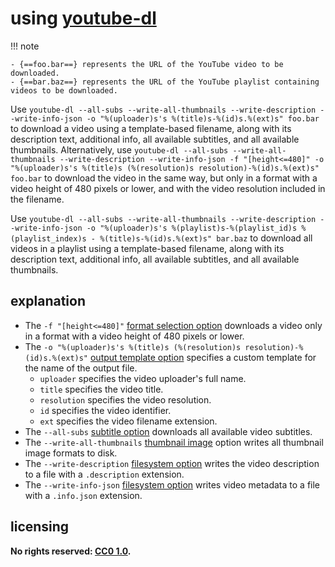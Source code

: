 # using [youtube-dl]

!!! note
    
    - {==foo.bar==} represents the URL of the YouTube video to be downloaded.
    - {==bar.baz==} represents the URL of the YouTube playlist containing videos to be downloaded.

Use `youtube-dl --all-subs --write-all-thumbnails --write-description --write-info-json -o "%(uploader)s's %(title)s-%(id)s.%(ext)s" foo.bar` to download a video using a template-based filename, along with its description text, additional info, all available subtitles, and all available thumbnails. Alternatively, use `youtube-dl --all-subs --write-all-thumbnails --write-description --write-info-json -f "[height<=480]" -o "%(uploader)s's %(title)s (%(resolution)s resolution)-%(id)s.%(ext)s" foo.bar` to download the video in the same way, but only in a format with a video height of 480 pixels or lower, and with the video resolution included in the filename.

Use `youtube-dl --all-subs --write-all-thumbnails --write-description --write-info-json -o "%(uploader)s's %(playlist)s-%(playlist_id)s %(playlist_index)s - %(title)s-%(id)s.%(ext)s" bar.baz` to download all videos in a playlist using a template-based filename, along with its description text, additional info, all available subtitles, and all available thumbnails.

## explanation

- The `-f "[height<=480]"` [format selection option](https://github.com/rg3/youtube-dl/blob/master/README.md#format-selection) downloads a video only in a format with a video height of 480 pixels or lower.
- The `-o "%(uploader)s's %(title)s (%(resolution)s resolution)-%(id)s.%(ext)s"` [output template option](https://github.com/rg3/youtube-dl/blob/master/README.md#output-template) specifies a custom template for the name of the output file.
    - `uploader` specifies the video uploader's full name.
    - `title` specifies the video title.
    - `resolution` specifies the video resolution.
    - `id` specifies the video identifier.
    - `ext` specifies the video filename extension.
- The `--all-subs` [subtitle option](https://github.com/rg3/youtube-dl/blob/master/README.md#subtitle-options) downloads all available video subtitles.
- The `--write-all-thumbnails` [thumbnail image](https://github.com/rg3/youtube-dl/blob/master/README.md#thumbnail-images) option writes all thumbnail image formats to disk.
- The `--write-description` [filesystem option](https://github.com/rg3/youtube-dl/blob/master/README.md#filesystem-options) writes the video description to a file with a `.description` extension.
- The `--write-info-json` [filesystem option](https://github.com/rg3/youtube-dl/blob/master/README.md#filesystem-options) writes video metadata to a file with a `.info.json` extension.

## licensing
**No rights reserved: [CC0 1.0](https://creativecommons.org/publicdomain/zero/1.0/).**

[youtube-dl]: https://rg3.github.io/youtube-dl/
